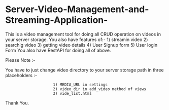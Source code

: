 # Server-Video-Management-and-Streaming-Application-
 This is a video management tool for doing all CRUD operation on videos in your server storage.
You also have features of:-
                      1) streamin video
                      2) searchig video
                      3) getting video details 
                      4) User Signup form
                      5) User login Form
You also have RestAPI for doing all of above.

Please Note :-

You have to just change video directory to your server storage path in three placeholders :- 
                            
                         1) MEDIA_URL in settings 
                         2) video_dir in add_video method of views
                         3) vide_list.html 

Thank You.
                      
